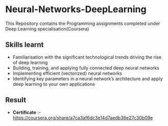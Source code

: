 # Neural-Networks-DeepLearning

This Repository contains the Programming assignments completed under Deep Learning specialisation(Coursera)

## Skills learnt

- Familiarisation with the significant technological trends driving the rise of deep learning
- Building, training, and applying fully connected deep neural networks
- Implementing efficient (vectorized) neural networks
- Identifying key parameters in a neural network’s architecture and apply deep learning to your own applications

## Result

- **Certificate** :- https://coursera.org/share/a7ca3af6dc3e14d7aedb36e27c30b09e
